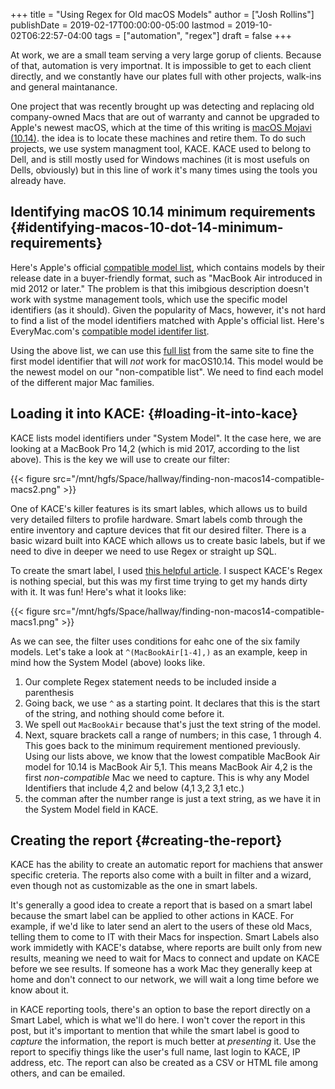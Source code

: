 +++
title = "Using Regex for Old macOS Models"
author = ["Josh Rollins"]
publishDate = 2019-02-17T00:00:00-05:00
lastmod = 2019-10-02T06:22:57-04:00
tags = ["automation", "regex"]
draft = false
+++

At work, we are a small team serving a very large gorup of clients. Because of that, automation is very importnat. It is impossible to get to each client directly, and we constantly have our plates full with other projects, walk-ins and general maintanance.

One project that was recently brought up was detecting and replacing old company-owned Macs that are out of warranty and cannot be upgraded to Apple's newest macOS, which at the time of this writing is [macOS Mojavi (10.14)](https://itunes.apple.com/us/app/macos-mojave/id1398502828). the idea is to locate these machines and retire them. To do such projects, we use system managment tool, KACE. KACE used to belong to Dell, and is still mostly used for Windows machines (it is most usefuls on Dells, obviously) but in this line of work it's many times using the tools you already have.

<!--more-->


## Identifying macOS 10.14 minimum requirements {#identifying-macos-10-dot-14-minimum-requirements}

Here's Apple's official [compatible model list](https://support.apple.com/en-us/HT201475), which contains models by their release date in a buyer-friendly format, such as "MacBook Air introduced in mid 2012 or later." The problem is that this imibgious description doesn't work with  systme management tools, which use the specific  model identifiers (as it should). Given the popularity of Macs, however, it's not hard to find a list of the model identifiers matched with Apple's official list. Here's EveryMac.com's [compatible model identifer list](https://everymac.com/mac-answers/macos-mojave-faq/macos-mojave-1014-compatible-macs-system-requirements.html).

Using the above list, we can use this [full list](https://everymac.com/systems/by%5Fcapability/mac-specs-by-machine-model-machine-id.html) from the same site to fine the first model identifier that will _not_ work for macOS10.14. This model would be the newest model on our "non-compatible list". We need to find each model of the different major Mac families.


## Loading it into KACE: {#loading-it-into-kace}

KACE lists model identifiers under "System Model". It the case here, we are looking at a MacBook Pro 14,2 (which is mid 2017, according to the list above). This is the key we will use to create our filter:

{{< figure src="/mnt/hgfs/Space/hallway/finding-non-macos14-compatible-macs2.png" >}}

One of KACE's killer features is its smart lables, which allows us to build very detailed filters to profile hardware. Smart labels comb through the entire inventory and capture devices that fit our desired filter. There is a basic wizard built into KACE which allows us to create basic labels, but if we need to dive in deeper we need to use Regex or straight up SQL.

To create the smart label, I used [this helpful article](https://www.itninja.com/blog/view/using-regex-in-smart-labels-to-find-lower-versioned-software-w-java-example). I suspect KACE's Regex is nothing special, but this was my first time trying to get my hands dirty with it. It was fun! Here's what it looks like:

{{< figure src="/mnt/hgfs/Space/hallway/finding-non-macos14-compatible-macs1.png" >}}

As we can see, the filter uses conditions for eahc one of the six family models. Let's take a look at `^(MacBookAir[1-4],)` as an example, keep in mind how the System Model (above) looks like.

1.  Our complete Regex statement needs to be included inside a parenthesis
2.  Going back, we use `^` as a starting point. It declares that this is the start of the string, and nothing should come before it.
3.  We spell out `MacBookAir` because that's just the text string of the model.
4.  Next, square brackets call a range of numbers; in this case, 1 through 4. This goes back to the minimum requirement mentioned previously. Using our lists above, we know that the lowest compatible MacBook Air model for 10.14 is MacBook Air 5,1. This means MacBook Air 4,2 is the first _non-compatible_ Mac we need to capture. This is why any Model Identifiers that include 4,2 and below (4,1 3,2 3,1 etc.)
5.  the comman after the number range is just a text string, as we have it in the System Model field in KACE.


## Creating the report {#creating-the-report}

KACE has the ability to create an automatic report for machiens that answer specific creteria. The reports also come with a built in filter and a wizard, even though not as customizable as the one in smart labels.

It's generally a good idea to create a report that is based on a smart label because the smart label can be applied to other actions in KACE. For example, if we'd like to later send an alert to the users of these old Macs, telling them to come to IT with their Macs for inspection. Smart Labels also work immidetly with KACE's databse, where reports are built only from new results, meaning we need to wait for Macs to connect and update on KACE before we see results. If someone has a work Mac they generally keep at home and don't connect to our network, we will wait a long time before we know about it.

in KACE reporting tools, there's an option to base the report directly on a Smart Label, which is what we'll do here. I won't cover the report in this post, but it's important to mention that while the smart label is good to _capture_ the information, the report is much better at _presenting_ it. Use the report to specifiy things like the user's full name, last login to KACE, IP address, etc. The report can also be created as a CSV or HTML file among others, and can be emailed.